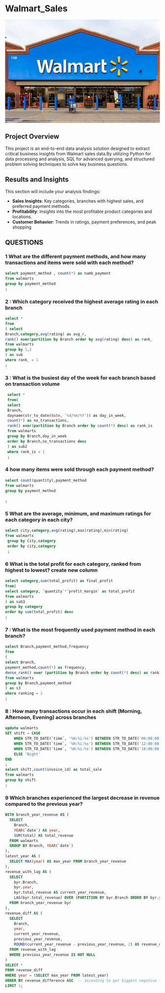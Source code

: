 # Walmart_Sales
![](istockphoto-1878347043-612x612.jpg)
## Project Overview

This project is an end-to-end data analysis solution designed to extract critical business insights from Walmart sales data.By utilizing Python for data processing and analysis, SQL for advanced querying, and structured problem solving techniques to solve key business questions.

## Results and Insights

This section will include your analysis findings:
- **Sales Insights**: Key categories, branches with highest sales, and preferred payment methods.
- **Profitability**: Insights into the most profitable product categories and locations.
- **Customer Behavior**: Trends in ratings, payment preferences, and peak shopping 

## QUESTIONS

### 1  What are the different payment methods, and how many transactions and items were sold with each method?

```sql
select payment_method , count(*) as numb_payment
from walmarts
group by payment_method
;
 ```

### 2 : Which category received the highest average rating in each branch

```sql
select *
from
( select
Branch,category,avg(rating) as avg_r,
rank() over(partition by Branch order by avg(rating) desc) as rank_
from walmarts
group by 1,2
) as sub
where rank_ = 1
;
```


### 3 : What is the busiest day of the week for each branch based on transaction volume
```sql
 select *
 from(
 select
 Branch,
 dayname(str_to_date(date, '%d/%m/%Y')) as day_in_week,
 count(*) as no_transactions,
 rank() over(partition by Branch order by count(*) desc) as rank_is
 from walmarts
 group by Branch,day_in_week
 order by Branch,no_transactions desc
 ) as sub2
 where rank_is = 1
 ;
```
 
### 4 how many items were sold through each payment method?
```sql
select count(quantity),payment_method
from walmarts
group by payment_method

;
```

### 5 What are the average, minimum, and maximum ratings for each category in each city?
```sql
select city,category,avg(rating),max(rating),min(rating)
from walmarts
 group by City,category
 order by city,category
 ;
 ```

 ### 6 What is the total profit for each category, ranked from highest to lowest?  create new column
 
 ```sql
select category,sum(total_profit) as final_profit
 from( 
 select category, `quantity`*`profit_margin` as total_profit
 from walmarts
 ) as sub3
group by category
order by sum(total_profit) desc
;
```

### 7 : What is the most frequently used payment method in each branch?
```sql
select Branch,payment_method,frequency
from 
(
select Branch,
payment_method,count(*) as frequency,
dense_rank() over (partition by Branch order by count(*) desc) as ranking
from walmarts
group by Branch,payment_method
) as s3
where ranking = 1
;
```

### 8 : How many transactions occur in each shift (Morning, Afternoon, Evening) across branches
```sql
update walmarts
SET shift = CASE
    WHEN STR_TO_DATE(`time`, '%H:%i:%s') BETWEEN STR_TO_DATE('06:00:00', '%H:%i:%s') AND STR_TO_DATE('11:59:59', '%H:%i:%s') THEN 'Morning'
    WHEN STR_TO_DATE(`time`, '%H:%i:%s') BETWEEN STR_TO_DATE('12:00:00', '%H:%i:%s') AND STR_TO_DATE('17:59:59', '%H:%i:%s') THEN 'Afternoon'
    WHEN STR_TO_DATE(`time`, '%H:%i:%s') BETWEEN STR_TO_DATE('18:00:00', '%H:%i:%s') AND STR_TO_DATE('23:59:59', '%H:%i:%s') THEN 'Evening'
    ELSE 'Night'
END
;
select shift,count(invoice_id) as total_sale
from walmarts
group by shift
;
```

### 9 Which branches experienced the largest decrease in revenue compared to the previous year?
```sql
WITH branch_year_revenue AS (
  SELECT
    Branch,
    YEAR(`date`) AS year,
    SUM(total) AS total_revenue
  FROM walmarts
  GROUP BY Branch, YEAR(`date`)
),
latest_year AS (
  SELECT MAX(year) AS max_year FROM branch_year_revenue
),
revenue_with_lag AS (
  SELECT
    byr.Branch,
    byr.year,
    byr.total_revenue AS current_year_revenue,
    LAG(byr.total_revenue) OVER (PARTITION BY byr.Branch ORDER BY byr.year) AS previous_year_revenue
  FROM branch_year_revenue byr
),
revenue_diff AS (
  SELECT
    Branch,
    year,
    current_year_revenue,
    previous_year_revenue,
    ROUND(current_year_revenue - previous_year_revenue, 2) AS revenue_difference
  FROM revenue_with_lag
  WHERE previous_year_revenue IS NOT NULL
)
SELECT *
FROM revenue_diff
WHERE year = (SELECT max_year FROM latest_year)
ORDER BY revenue_difference ASC  -- ascending to get biggest negative (max decrease)
LIMIT 1;
```
